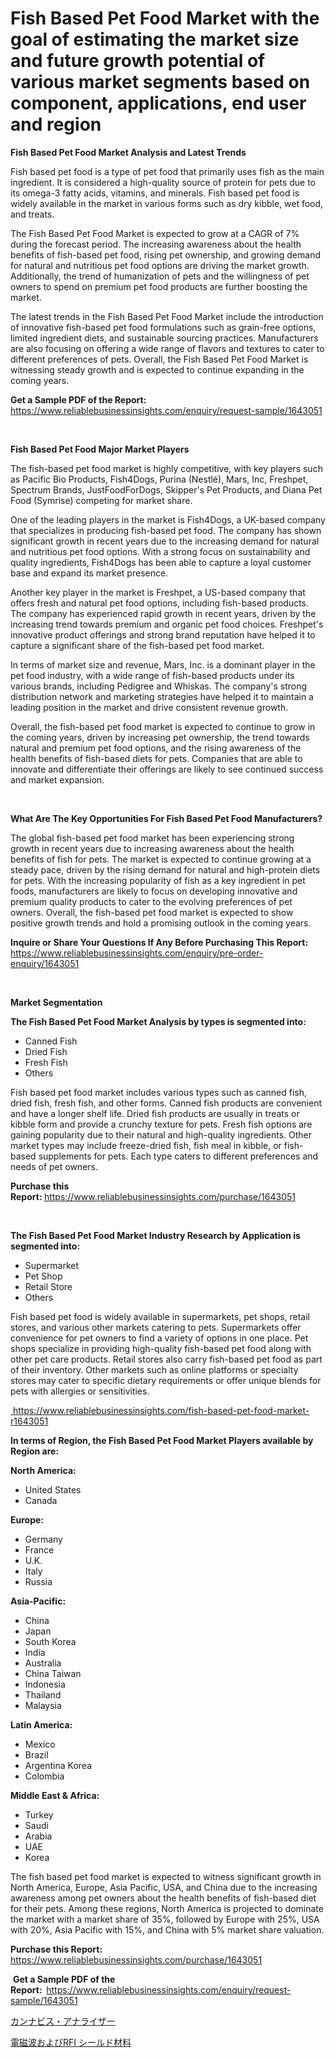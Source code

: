<p><h1>Fish Based Pet Food Market with the goal of estimating the market size and future growth potential of various market segments based on component, applications, end user and region</h1></p><p><strong>Fish Based Pet Food Market Analysis and Latest Trends</strong></p>
<p><p>Fish based pet food is a type of pet food that primarily uses fish as the main ingredient. It is considered a high-quality source of protein for pets due to its omega-3 fatty acids, vitamins, and minerals. Fish based pet food is widely available in the market in various forms such as dry kibble, wet food, and treats.</p><p>The Fish Based Pet Food Market is expected to grow at a CAGR of 7% during the forecast period. The increasing awareness about the health benefits of fish-based pet food, rising pet ownership, and growing demand for natural and nutritious pet food options are driving the market growth. Additionally, the trend of humanization of pets and the willingness of pet owners to spend on premium pet food products are further boosting the market.</p><p>The latest trends in the Fish Based Pet Food Market include the introduction of innovative fish-based pet food formulations such as grain-free options, limited ingredient diets, and sustainable sourcing practices. Manufacturers are also focusing on offering a wide range of flavors and textures to cater to different preferences of pets. Overall, the Fish Based Pet Food Market is witnessing steady growth and is expected to continue expanding in the coming years.</p></p>
<p><strong>Get a Sample PDF of the Report:&nbsp;</strong> <a href="https://www.reliablebusinessinsights.com/enquiry/request-sample/1643051">https://www.reliablebusinessinsights.com/enquiry/request-sample/1643051</a></p>
<p>&nbsp;</p>
<p><strong>Fish Based Pet Food Major Market Players</strong></p>
<p><p>The fish-based pet food market is highly competitive, with key players such as Pacific Bio Products, Fish4Dogs, Purina (Nestlé), Mars, Inc, Freshpet, Spectrum Brands, JustFoodForDogs, Skipper's Pet Products, and Diana Pet Food (Symrise) competing for market share. </p><p>One of the leading players in the market is Fish4Dogs, a UK-based company that specializes in producing fish-based pet food. The company has shown significant growth in recent years due to the increasing demand for natural and nutritious pet food options. With a strong focus on sustainability and quality ingredients, Fish4Dogs has been able to capture a loyal customer base and expand its market presence.</p><p>Another key player in the market is Freshpet, a US-based company that offers fresh and natural pet food options, including fish-based products. The company has experienced rapid growth in recent years, driven by the increasing trend towards premium and organic pet food choices. Freshpet's innovative product offerings and strong brand reputation have helped it to capture a significant share of the fish-based pet food market.</p><p>In terms of market size and revenue, Mars, Inc. is a dominant player in the pet food industry, with a wide range of fish-based products under its various brands, including Pedigree and Whiskas. The company's strong distribution network and marketing strategies have helped it to maintain a leading position in the market and drive consistent revenue growth.</p><p>Overall, the fish-based pet food market is expected to continue to grow in the coming years, driven by increasing pet ownership, the trend towards natural and premium pet food options, and the rising awareness of the health benefits of fish-based diets for pets. Companies that are able to innovate and differentiate their offerings are likely to see continued success and market expansion.</p></p>
<p>&nbsp;</p>
<p><strong>What Are The Key Opportunities For Fish Based Pet Food Manufacturers?</strong></p>
<p><p>The global fish-based pet food market has been experiencing strong growth in recent years due to increasing awareness about the health benefits of fish for pets. The market is expected to continue growing at a steady pace, driven by the rising demand for natural and high-protein diets for pets. With the increasing popularity of fish as a key ingredient in pet foods, manufacturers are likely to focus on developing innovative and premium quality products to cater to the evolving preferences of pet owners. Overall, the fish-based pet food market is expected to show positive growth trends and hold a promising outlook in the coming years.</p></p>
<p><strong>Inquire or Share Your Questions If Any Before Purchasing This Report:</strong> <a href="https://www.reliablebusinessinsights.com/enquiry/pre-order-enquiry/1643051">https://www.reliablebusinessinsights.com/enquiry/pre-order-enquiry/1643051</a></p>
<p>&nbsp;</p>
<p><strong>Market Segmentation</strong></p>
<p><strong>The Fish Based Pet Food Market Analysis by types is segmented into:</strong></p>
<p><ul><li>Canned Fish</li><li>Dried Fish</li><li>Fresh Fish</li><li>Others</li></ul></p>
<p><p>Fish based pet food market includes various types such as canned fish, dried fish, fresh fish, and other forms. Canned fish products are convenient and have a longer shelf life. Dried fish products are usually in treats or kibble form and provide a crunchy texture for pets. Fresh fish options are gaining popularity due to their natural and high-quality ingredients. Other market types may include freeze-dried fish, fish meal in kibble, or fish-based supplements for pets. Each type caters to different preferences and needs of pet owners.</p></p>
<p><strong>Purchase this Report:&nbsp;</strong><a href="https://www.reliablebusinessinsights.com/purchase/1643051">https://www.reliablebusinessinsights.com/purchase/1643051</a></p>
<p>&nbsp;</p>
<p><strong>The Fish Based Pet Food Market Industry Research by Application is segmented into:</strong></p>
<p><ul><li>Supermarket</li><li>Pet Shop</li><li>Retail Store</li><li>Others</li></ul></p>
<p><p>Fish based pet food is widely available in supermarkets, pet shops, retail stores, and various other markets catering to pets. Supermarkets offer convenience for pet owners to find a variety of options in one place. Pet shops specialize in providing high-quality fish-based pet food along with other pet care products. Retail stores also carry fish-based pet food as part of their inventory. Other markets such as online platforms or specialty stores may cater to specific dietary requirements or offer unique blends for pets with allergies or sensitivities.</p></p>
<p><a href="https://www.reliablebusinessinsights.com/fish-based-pet-food-market-r1643051">&nbsp;https://www.reliablebusinessinsights.com/fish-based-pet-food-market-r1643051</a></p>
<p><strong>In terms of Region, the Fish Based Pet Food Market Players available by Region are:</strong></p>
<p>
    <p> <strong> North America: </strong>
        <ul>
            <li>United States</li>
            <li>Canada</li>
        </ul>
        </p> 
    <p> <strong> Europe: </strong>
        <ul>
            <li>Germany</li>
            <li>France</li>
            <li>U.K.</li>
            <li>Italy</li>
            <li>Russia</li>
        </ul>
        </p> 
    <p> <strong> Asia-Pacific: </strong>
        <ul>
            <li>China</li>
            <li>Japan</li>
            <li>South Korea</li>
            <li>India</li>
            <li>Australia</li>
            <li>China Taiwan</li>
            <li>Indonesia</li>
            <li>Thailand</li>
            <li>Malaysia</li>
        </ul>
        </p> 
    <p> <strong> Latin America: </strong>
        <ul>
            <li>Mexico</li>
            <li>Brazil</li>
            <li>Argentina Korea</li>
            <li>Colombia</li>
        </ul>
        </p> 
    <p> <strong> Middle East & Africa: </strong>
        <ul>
            <li>Turkey</li>
            <li>Saudi</li>
            <li>Arabia</li>
            <li>UAE</li>
            <li>Korea</li>
        </ul>
    </p>
    </p>
<p><p>The fish based pet food market is expected to witness significant growth in North America, Europe, Asia Pacific, USA, and China due to the increasing awareness among pet owners about the health benefits of fish-based diet for their pets. Among these regions, North America is projected to dominate the market with a market share of 35%, followed by Europe with 25%, USA with 20%, Asia Pacific with 15%, and China with 5% market share valuation.</p></p>
<p><strong>Purchase this Report: </strong><a href="https://www.reliablebusinessinsights.com/purchase/1643051">https://www.reliablebusinessinsights.com/purchase/1643051</a></p>
<p>&nbsp;<strong>Get a Sample PDF of the Report:&nbsp;&nbsp;</strong><a href="https://www.reliablebusinessinsights.com/enquiry/request-sample/1643051">https://www.reliablebusinessinsights.com/enquiry/request-sample/1643051</a></p>
<p><strong></strong></p>
<p><p><a href="https://github.com/Fatimaklein1/Market-Research-Report-List-1/blob/main/2808610114025.md">カンナビス・アナライザー</a></p><p><a href="https://github.com/LenoraKris2023/Market-Research-Report-List-1/blob/main/8274165114026.md">電磁波およびRFI シールド材料</a></p></p>